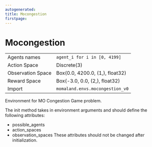 ```yaml
---
autogenerated:
title: Mocongestion
firstpage:
---
```


# Mocongestion

|   |   |
|---|---|
| Agents names | `agent_i for i in [0, 4199]` |
| Action Space | Discrete(3) |
| Observation Space | Box(0.0, 4200.0, (1,), float32) |
| Reward Space | Box(-3.0, 0.0, (2,), float32) |
| Import | `momaland.envs.mocongestion_v0` |

Environment for MO Congestion Game problem.

The init method takes in environment arguments and should define the following attributes:
- possible_agents
- action_spaces
- observation_spaces
These attributes should not be changed after initialization.

